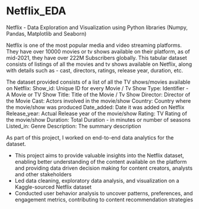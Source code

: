 # Netflix_EDA
Netflix - Data Exploration and Visualization using Python libraries (Numpy, Pandas, Matplotlib and Seaborn)

Netflix is one of the most popular media and video streaming platforms. They have over 10000 movies or tv shows available on their platform, as of mid-2021, they have over 222M Subscribers globally. This tabular dataset consists of listings of all the movies and tv shows available on Netflix, along with details such as - cast, directors, ratings, release year, duration, etc.

The dataset provided consists of a list of all the TV shows/movies available on Netflix:
Show_id: Unique ID for every Movie / Tv Show
Type: Identifier - A Movie or TV Show
Title: Title of the Movie / Tv Show
Director: Director of the Movie
Cast: Actors involved in the movie/show
Country: Country where the movie/show was produced
Date_added: Date it was added on Netflix
Release_year: Actual Release year of the movie/show
Rating: TV Rating of the movie/show
Duration: Total Duration - in minutes or number of seasons
Listed_in: Genre
Description: The summary description

As part of this project, I worked on end-to-end data analytics for the dataset.
- This project aims to provide valuable insights into the Netflix dataset, enabling better understanding of the content available on the platform and providing data driven decision making for content creators, analysts and other stakeholders
- Led data cleaning, exploratory data analysis, and visualization on a Kaggle-sourced Netflix dataset
- Conducted user behavior analysis to uncover patterns, preferences, and engagement metrics, contributing to content recommendation strategies
